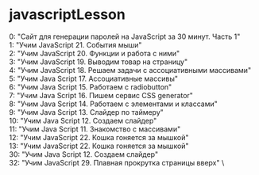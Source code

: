 # javascriptLesson
0: "Сайт для генерации паролей на JavaScript за 30 минут. Часть 1" \
1: "Учим JavaScript 21. События мыши" \
2: "Учим JavaScript 20. Функции и работа с ними" \
3: "Учим JavaScript 19. Выводим товар на страницу" \
4: "Учим JavaScript 18. Решаем задачи с ассоциативными массивами" \
5: "Учим Java Script 17. Ассоциативные массивы" \
6: "Учим Java Script 15. Работаем с radiobutton" \
7: "Учим Java Script 16. Пишем сервис CSS generator" \
8: "Учим Java Script 14. Работаем с элементами и классами" \
9: "Учим Java Script 13. Слайдер по таймеру" \
10: "Учим Java Script 12. Создаем слайдер" \
11: "Учим Java Script 11. Знакомство с массивами" \
12: "Учим JavaScript 22. Кошка гоняется за мышкой" \
13: "Учим JavaScript 22. Кошка гоняется за мышкой" \
30: "Учим Java Script 12. Создаем слайдер" \
32: "Учим JavaScript 29. Плавная прокрутка страницы вверх" \
